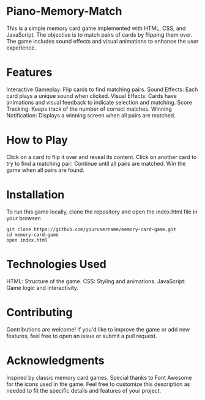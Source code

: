 # Piano-Memory-Match
This is a simple memory card game implemented with HTML, CSS, and JavaScript. The objective is to match pairs of cards by flipping them over. The game includes sound effects and visual animations to enhance the user experience.

# Features
Interactive Gameplay: Flip cards to find matching pairs.
Sound Effects: Each card plays a unique sound when clicked.
Visual Effects: Cards have animations and visual feedback to indicate selection and matching.
Score Tracking: Keeps track of the number of correct matches.
Winning Notification: Displays a winning screen when all pairs are matched.

# How to Play
Click on a card to flip it over and reveal its content.
Click on another card to try to find a matching pair.
Continue until all pairs are matched.
Win the game when all pairs are found.

# Installation
To run this game locally, clone the repository and open the index.html file in your browser:


```
git clone https://github.com/yourusername/memory-card-game.git
cd memory-card-game
open index.html
```

# Technologies Used
HTML: Structure of the game.
CSS: Styling and animations.
JavaScript: Game logic and interactivity.

# Contributing
Contributions are welcome! If you'd like to improve the game or add new features, feel free to open an issue or submit a pull request.

# Acknowledgments
Inspired by classic memory card games.
Special thanks to Font Awesome for the icons used in the game.
Feel free to customize this description as needed to fit the specific details and features of your project.
